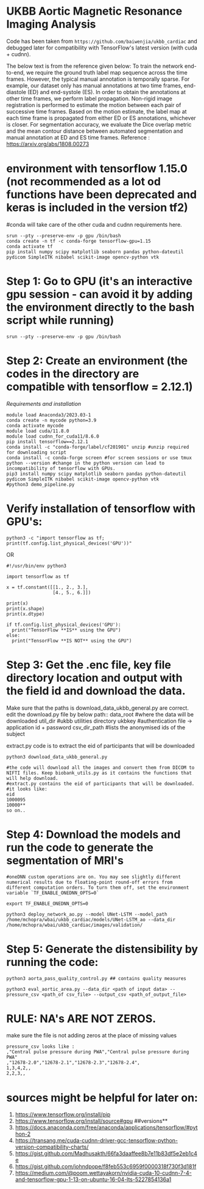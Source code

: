 # UKBB Aortic Magnetic Resonance Imaging Analysis

Code has been taken from ```https://github.com/baiwenjia/ukbb_cardiac``` and debugged later for compatibility with TensorFlow's latest version (with cuda + cudnn).

The below text is from the reference given below:
To train the network end-to-end, we require the ground truth label map sequence across the time frames. However, the typical manual annotation is temporally sparse. For example, our dataset only has manual annotations at two time frames, end-diastole (ED) and end-systole (ES). In order to obtain the annotations at other time frames, we perform label propagation. Non-rigid image registration is performed to estimate the motion between each pair of successive time frames. Based on the motion estimate, the label map at each time frame is propagated from either ED or ES annotations, whichever is closer. For segmentation accuracy, we evaluate the Dice overlap metric and the mean contour distance between automated segmentation and
manual annotation at ED and ES time frames.
Reference : https://arxiv.org/abs/1808.00273

# environment with tensorflow 1.15.0 (not recommended as a lot od functions have been deprecated and keras is included in the version tf2) 
#conda will take care of the other cuda and cudnn requirements here.
```
srun --pty --preserve-env -p gpu /bin/bash
conda create -n tf -c conda-forge tensorflow-gpu=1.15
conda activate tf 
pip install numpy scipy matplotlib seaborn pandas python-dateutil pydicom SimpleITK nibabel scikit-image opencv-python vtk
```

# Step 1: Go to GPU (it's an interactive gpu session - can avoid it by adding the environment directly to the bash script while running)
```
srun --pty --preserve-env -p gpu /bin/bash
```

# Step 2: Create an environment (the codes in the directory are compatible with tensorflow = 2.12.1)
*Requirements and installation* 
```
module load Anaconda3/2023.03-1
conda create -n mycode python=3.9
conda activate mycode
module load cuda/11.8.0
module load cudnn_for_cuda11/8.6.0
pip install tensorflow==2.12.1
conda install -c "conda-forge/label/cf201901" unzip #unzip required for downloading script
conda install -c conda-forge screen #for screen sessions or use tmux
python --version #change in the python version can lead to incompatibility of tensorflow with GPUs.
pip3 install numpy scipy matplotlib seaborn pandas python-dateutil pydicom SimpleITK nibabel scikit-image opencv-python vtk
#python3 demo_pipeline.py
```

# Verify installation of tensorflow with GPU's:
```
python3 -c "import tensorflow as tf; print(tf.config.list_physical_devices('GPU'))"
```

OR

```
#!/usr/bin/env python3

import tensorflow as tf

x = tf.constant([[1., 2., 3.],
                 [4., 5., 6.]])

print(x)
print(x.shape)
print(x.dtype)

if tf.config.list_physical_devices('GPU'):
  print("TensorFlow **IS** using the GPU")
else:
  print("TensorFlow **IS NOT** using the GPU")
```

# Step 3: Get the .enc file, key file directory location and output with the field id and download the data. 
Make sure that the paths is download_data_ukbb_general.py are correct. 
edit the download.py file by below path::
data_root #where the data will be downloaded
util_dir #ukbb utilities directory
ukbkey #authentication file -> application id + password
csv_dir_path #lists the anonymised ids of the subject

extract.py code is to extract the eid of participants that will be downloaded
```
python3 download_data_ukbb_general.py

#the code will download all the images and convert them from DICOM to NIFTI files. Keep biobank_utils.py as it contains the functions that will help download.
#extract.py contains the eid of participants that will be downloaded.
#it looks like:
eid
1000095
10000**
so on..
```
# Step 4: Download the models and run the code to generate the segmentation of MRI's
```
#oneDNN custom operations are on. You may see slightly different numerical results due to floating-point round-off errors from different computation orders. To turn them off, set the environment variable `TF_ENABLE_ONEDNN_OPTS=0`

export TF_ENABLE_ONEDNN_OPTS=0

python3 deploy_network_ao.py --model UNet-LSTM --model_path /home/mchopra/wbai/ukbb_cardiac/models/UNet-LSTM_ao --data_dir /home/mchopra/wbai/ukbb_cardiac/images/validation/
```

# Step 5: Generate the distensibility by running the code:
```
python3 aorta_pass_quality_control.py ## contains quality measures

python3 eval_aortic_area.py --data_dir <path of input data> --pressure_csv <path_of csv_file> --output_csv <path_of_output_file>
```

# RULE: NA's ARE NOT ZEROS. 
make sure the file is not adding zeros at the place of missing values
```
pressure_csv looks like :
,"Central pulse pressure during PWA","Central pulse pressure during PWA"
,"12678-2.0","12678-2.1","12678-2.3","12678-2.4",
1,3,4,2,,
2,2,3,,
```

# sources might be helpful for later on:
1. https://www.tensorflow.org/install/pip
2. https://www.tensorflow.org/install/source#gpu   ##versions**
3. https://docs.anaconda.com/free/anaconda/applications/tensorflow/#python-2
4. https://transang.me/cuda-cudnn-driver-gcc-tensorflow-python-version-compatibility-charts/
5. https://gist.github.com/Madhusakth/66fa3daaffee8b7e11b83df5e2eb1c4e
6. https://gist.github.com/johndpope/f8feb553c6959f0000318f730f3d181f
7. https://medium.com/@poom.wettayakorn/nvidia-cuda-10-cudnn-7-4-and-tensorflow-gpu-1-13-on-ubuntu-16-04-lts-5227854136a1
